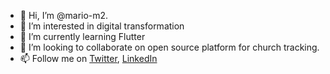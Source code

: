 - 👋 Hi, I’m @mario-m2.
- 👀 I’m interested in digital transformation
- 🌱 I’m currently learning Flutter
- 💞️ I’m looking to collaborate on open source platform for church tracking.
- 📫 Follow me on <a href="https://twitter.com/mario_morocho" target="_blank">Twitter</a>, <a href="https://www.linkedin.com/in/mario-morocho" target="_blank">LinkedIn</a>

<!---
mario-m2/mario-m2 is a ✨ special ✨ repository because its `README.md` (this file) appears on your GitHub profile.
You can click the Preview link to take a look at your changes.
--->
